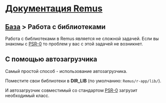 [Документация Remus](https://github.com/RomensTeam/Remus/blob/documentation/documentation/index.md)
================

[База](https://github.com/RomensTeam/Remus/blob/documentation/documentation/index.md#i-%D0%91%D0%B0%D0%B7%D0%B0) > Работа с библиотеками
----

Работа с библиотеками в Remus является не сложной задачей.
Если вы знакомы с [PSR-0](https://github.com/dotzero/fig-standards/blob/master/accepted/ru/PSR-0.md "PSR-0") то проблем у вас с этой задачей не возникнет.

## С помощью автозагрузчика ##

Самый простой способ - использование автозагрузчика.

Поместите свои библиотеки в **DIR_LIB** (по умолчанию: `Remus/r-app/lib/`).

И автозагрузчик совместимый со стандартом [PSR-0](https://github.com/dotzero/fig-standards/blob/master/accepted/ru/PSR-0.md "PSR-0") загрузит необходимый класс.